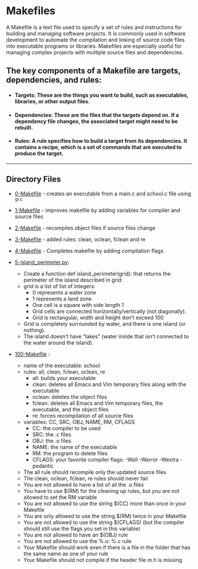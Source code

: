 # Makefiles

A Makefile is a text file used to specify a set of rules and instructions for building and managing software projects. It is commonly used in software development to automate the compilation and linking of source code files into executable programs or libraries. Makefiles are especially useful for managing complex projects with multiple source files and dependencies.

## The key components of a Makefile are targets, dependencies, and rules:

* #### Targets: These are the things you want to build, such as executables, libraries, or other output files.

* #### Dependencies: These are the files that the targets depend on. If a dependency file changes, the associated target might need to be rebuilt.

* #### Rules: A rule specifies how to build a target from its dependencies. It contains a recipe, which is a set of commands that are executed to produce the target.

<hr>

## Directory Files

* [0-Makefile](0-Makefile) - creates an executable from a main.c and school.c file using `gcc`
* [1-Makefile](1-Makefile) - improves makefile by adding variables for compiler and source files
* [2-Makefile](2-Makefile) - recompiles object files if source files change
* [3-Makefile](3-Makefile) - added rules: clean, oclean, fclean and re
* [4-Makefile](4-Makefile) - Completes makefile by adding compilation flags
* [5-island_perimeter.py](5-island_perimeter):
  * Create a function def island_perimeter(grid): that returns the perimeter of the island described in grid:
  * grid is a list of list of integers:
     * 0 represents a water zone
     * 1 represents a land zone
     * One cell is a square with side length 1
     * Grid cells are connected horizontally/vertically (not diagonally).
     * Grid is rectangular, width and height don’t exceed 100
  * Grid is completely surrounded by water, and there is one island (or nothing).
  * The island doesn’t have “lakes” (water inside that isn’t connected to the water around the island).

* [100-Makefile](100-Makefile) :
  * name of the executable: school
  * rules: all, clean, fclean, oclean, re
    * all: builds your executable
    * clean: deletes all Emacs and Vim temporary files along with the executable
    * oclean: deletes the object files
    * fclean: deletes all Emacs and Vim temporary files, the executable, and the object files
    * re: forces recompilation of all source files
  * variables: CC, SRC, OBJ, NAME, RM, CFLAGS
    * CC: the compiler to be used
    * SRC: the .c files
    * OBJ: the .o files
    * NAME: the name of the executable
    * RM: the program to delete files
    * CFLAGS: your favorite compiler flags: -Wall -Werror -Wextra -pedantic
  * The all rule should recompile only the updated source files
  * The clean, oclean, fclean, re rules should never fail
  * You are not allowed to have a list of all the .o files
  * You have to use $(RM) for the cleaning up rules, but you are not allowed to set the RM variable
  * You are not allowed to use the string $(CC) more than once in your Makefile
  * You are only allowed to use the string $(RM) twice in your Makefile
  * You are not allowed to use the string $(CFLAGS) (but the compiler should still use the flags you set in this variable)
  * You are not allowed to have an $(OBJ) rule
  * You are not allowed to use the %.o: %.c rule
  * Your Makefile should work even if there is a file in the folder that has the same name as one of your rule
  * Your Makefile should not compile if the header file m.h is missing
